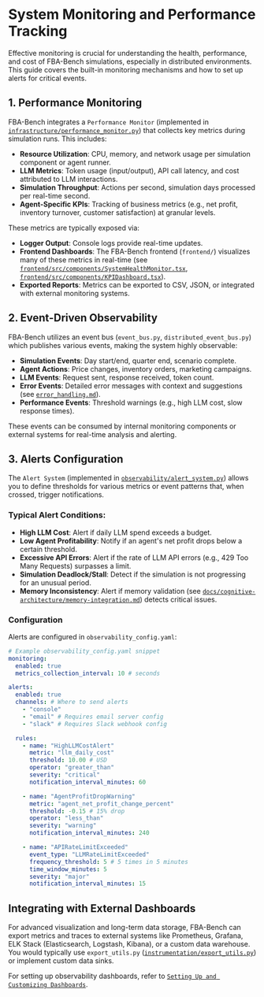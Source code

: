 # System Monitoring and Performance Tracking

Effective monitoring is crucial for understanding the health, performance, and cost of FBA-Bench simulations, especially in distributed environments. This guide covers the built-in monitoring mechanisms and how to set up alerts for critical events.

## 1. Performance Monitoring

FBA-Bench integrates a `Performance Monitor` (implemented in [`infrastructure/performance_monitor.py`](infrastructure/performance_monitor.py)) that collects key metrics during simulation runs. This includes:

-   **Resource Utilization**: CPU, memory, and network usage per simulation component or agent runner.
-   **LLM Metrics**: Token usage (input/output), API call latency, and cost attributed to LLM interactions.
-   **Simulation Throughput**: Actions per second, simulation days processed per real-time second.
-   **Agent-Specific KPIs**: Tracking of business metrics (e.g., net profit, inventory turnover, customer satisfaction) at granular levels.

These metrics are typically exposed via:
-   **Logger Output**: Console logs provide real-time updates.
-   **Frontend Dashboards**: The FBA-Bench frontend (`frontend/`) visualizes many of these metrics in real-time (see [`frontend/src/components/SystemHealthMonitor.tsx`](frontend/src/components/SystemHealthMonitor.tsx), [`frontend/src/components/KPIDashboard.tsx`](frontend/src/components/KPIDashboard.tsx)).
-   **Exported Reports**: Metrics can be exported to CSV, JSON, or integrated with external monitoring systems.

## 2. Event-Driven Observability

FBA-Bench utilizes an event bus (`event_bus.py`, `distributed_event_bus.py`) which publishes various events, making the system highly observable:
-   **Simulation Events**: Day start/end, quarter end, scenario complete.
-   **Agent Actions**: Price changes, inventory orders, marketing campaigns.
-   **LLM Events**: Request sent, response received, token count.
-   **Error Events**: Detailed error messages with context and suggestions (see [`error_handling.md`](../observability/error-handling.md)).
-   **Performance Events**: Threshold warnings (e.g., high LLM cost, slow response times).

These events can be consumed by internal monitoring components or external systems for real-time analysis and alerting.

## 3. Alerts Configuration

The `Alert System` (implemented in [`observability/alert_system.py`](observability/alert_system.py)) allows you to define thresholds for various metrics or event patterns that, when crossed, trigger notifications.

### Typical Alert Conditions:
-   **High LLM Cost**: Alert if daily LLM spend exceeds a budget.
-   **Low Agent Profitability**: Notify if an agent's net profit drops below a certain threshold.
-   **Excessive API Errors**: Alert if the rate of LLM API errors (e.g., 429 Too Many Requests) surpasses a limit.
-   **Simulation Deadlock/Stall**: Detect if the simulation is not progressing for an unusual period.
-   **Memory Inconsistency**: Alert if memory validation (see [`docs/cognitive-architecture/memory-integration.md`](docs/cognitive-architecture/memory-integration.md)) detects critical issues.

### Configuration

Alerts are configured in `observability_config.yaml`:

```yaml
# Example observability_config.yaml snippet
monitoring:
  enabled: true
  metrics_collection_interval: 10 # seconds

alerts:
  enabled: true
  channels: # Where to send alerts
    - "console"
    - "email" # Requires email server config
    - "slack" # Requires Slack webhook config

  rules:
    - name: "HighLLMCostAlert"
      metric: "llm_daily_cost"
      threshold: 10.00 # USD
      operator: "greater_than"
      severity: "critical"
      notification_interval_minutes: 60

    - name: "AgentProfitDropWarning"
      metric: "agent_net_profit_change_percent"
      threshold: -0.15 # 15% drop
      operator: "less_than"
      severity: "warning"
      notification_interval_minutes: 240

    - name: "APIRateLimitExceeded"
      event_type: "LLMRateLimitExceeded"
      frequency_threshold: 5 # 5 times in 5 minutes
      time_window_minutes: 5
      severity: "major"
      notification_interval_minutes: 15
```

## Integrating with External Dashboards

For advanced visualization and long-term data storage, FBA-Bench can export metrics and traces to external systems like Prometheus, Grafana, ELK Stack (Elasticsearch, Logstash, Kibana), or a custom data warehouse. You would typically use `export_utils.py` ([`instrumentation/export_utils.py`](instrumentation/export_utils.py)) or implement custom data sinks.

For setting up observability dashboards, refer to [`Setting Up and Customizing Dashboards`](../observability/dashboard-setup.md).